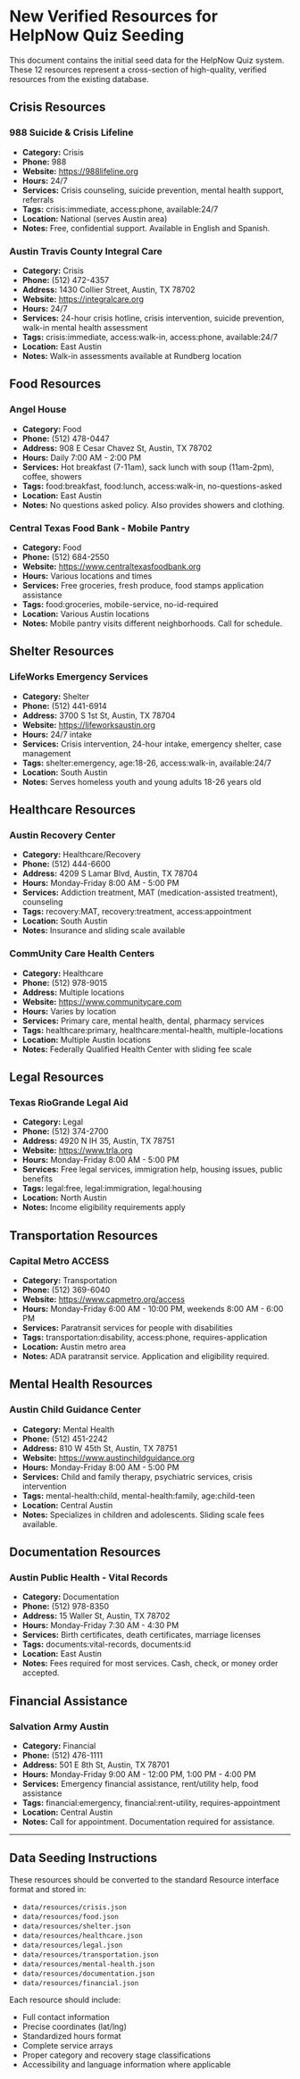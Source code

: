 # New Verified Resources for HelpNow Quiz Seeding

This document contains the initial seed data for the HelpNow Quiz system. These 12 resources represent a cross-section of high-quality, verified resources from the existing database.

## Crisis Resources

### 988 Suicide & Crisis Lifeline
- **Category:** Crisis
- **Phone:** 988
- **Website:** https://988lifeline.org
- **Hours:** 24/7
- **Services:** Crisis counseling, suicide prevention, mental health support, referrals
- **Tags:** crisis:immediate, access:phone, available:24/7
- **Location:** National (serves Austin area)
- **Notes:** Free, confidential support. Available in English and Spanish.

### Austin Travis County Integral Care
- **Category:** Crisis  
- **Phone:** (512) 472-4357
- **Address:** 1430 Collier Street, Austin, TX 78702
- **Website:** https://integralcare.org
- **Hours:** 24/7
- **Services:** 24-hour crisis hotline, crisis intervention, suicide prevention, walk-in mental health assessment
- **Tags:** crisis:immediate, access:walk-in, access:phone, available:24/7
- **Location:** East Austin
- **Notes:** Walk-in assessments available at Rundberg location

## Food Resources

### Angel House
- **Category:** Food
- **Phone:** (512) 478-0447
- **Address:** 908 E Cesar Chavez St, Austin, TX 78702
- **Hours:** Daily 7:00 AM - 2:00 PM
- **Services:** Hot breakfast (7-11am), sack lunch with soup (11am-2pm), coffee, showers
- **Tags:** food:breakfast, food:lunch, access:walk-in, no-questions-asked
- **Location:** East Austin
- **Notes:** No questions asked policy. Also provides showers and clothing.

### Central Texas Food Bank - Mobile Pantry
- **Category:** Food
- **Phone:** (512) 684-2550
- **Website:** https://www.centraltexasfoodbank.org
- **Hours:** Various locations and times
- **Services:** Free groceries, fresh produce, food stamps application assistance
- **Tags:** food:groceries, mobile-service, no-id-required
- **Location:** Various Austin locations
- **Notes:** Mobile pantry visits different neighborhoods. Call for schedule.

## Shelter Resources

### LifeWorks Emergency Services
- **Category:** Shelter
- **Phone:** (512) 441-6914
- **Address:** 3700 S 1st St, Austin, TX 78704
- **Website:** https://lifeworksaustin.org
- **Hours:** 24/7 intake
- **Services:** Crisis intervention, 24-hour intake, emergency shelter, case management
- **Tags:** shelter:emergency, age:18-26, access:walk-in, available:24/7
- **Location:** South Austin
- **Notes:** Serves homeless youth and young adults 18-26 years old

## Healthcare Resources

### Austin Recovery Center
- **Category:** Healthcare/Recovery
- **Phone:** (512) 444-6600
- **Address:** 4209 S Lamar Blvd, Austin, TX 78704
- **Hours:** Monday-Friday 8:00 AM - 5:00 PM
- **Services:** Addiction treatment, MAT (medication-assisted treatment), counseling
- **Tags:** recovery:MAT, recovery:treatment, access:appointment
- **Location:** South Austin
- **Notes:** Insurance and sliding scale available

### CommUnity Care Health Centers
- **Category:** Healthcare
- **Phone:** (512) 978-9015
- **Address:** Multiple locations
- **Website:** https://www.communitycare.com
- **Hours:** Varies by location
- **Services:** Primary care, mental health, dental, pharmacy services
- **Tags:** healthcare:primary, healthcare:mental-health, multiple-locations
- **Location:** Multiple Austin locations
- **Notes:** Federally Qualified Health Center with sliding fee scale

## Legal Resources

### Texas RioGrande Legal Aid
- **Category:** Legal
- **Phone:** (512) 374-2700
- **Address:** 4920 N IH 35, Austin, TX 78751
- **Website:** https://www.trla.org
- **Hours:** Monday-Friday 8:00 AM - 5:00 PM
- **Services:** Free legal services, immigration help, housing issues, public benefits
- **Tags:** legal:free, legal:immigration, legal:housing
- **Location:** North Austin
- **Notes:** Income eligibility requirements apply

## Transportation Resources

### Capital Metro ACCESS
- **Category:** Transportation
- **Phone:** (512) 369-6040
- **Website:** https://www.capmetro.org/access
- **Hours:** Monday-Friday 6:00 AM - 10:00 PM, weekends 8:00 AM - 6:00 PM
- **Services:** Paratransit services for people with disabilities
- **Tags:** transportation:disability, access:phone, requires-application
- **Location:** Austin metro area
- **Notes:** ADA paratransit service. Application and eligibility required.

## Mental Health Resources

### Austin Child Guidance Center
- **Category:** Mental Health
- **Phone:** (512) 451-2242
- **Address:** 810 W 45th St, Austin, TX 78751
- **Website:** https://www.austinchildguidance.org
- **Hours:** Monday-Friday 8:00 AM - 5:00 PM
- **Services:** Child and family therapy, psychiatric services, crisis intervention
- **Tags:** mental-health:child, mental-health:family, age:child-teen
- **Location:** Central Austin
- **Notes:** Specializes in children and adolescents. Sliding scale fees available.

## Documentation Resources

### Austin Public Health - Vital Records
- **Category:** Documentation
- **Phone:** (512) 978-8350
- **Address:** 15 Waller St, Austin, TX 78702
- **Hours:** Monday-Friday 7:30 AM - 4:30 PM
- **Services:** Birth certificates, death certificates, marriage licenses
- **Tags:** documents:vital-records, documents:id
- **Location:** East Austin
- **Notes:** Fees required for most services. Cash, check, or money order accepted.

## Financial Assistance

### Salvation Army Austin
- **Category:** Financial
- **Phone:** (512) 476-1111
- **Address:** 501 E 8th St, Austin, TX 78701
- **Hours:** Monday-Friday 9:00 AM - 12:00 PM, 1:00 PM - 4:00 PM
- **Services:** Emergency financial assistance, rent/utility help, food assistance
- **Tags:** financial:emergency, financial:rent-utility, requires-appointment
- **Location:** Central Austin
- **Notes:** Call for appointment. Documentation required for assistance.

---

## Data Seeding Instructions

These resources should be converted to the standard Resource interface format and stored in:
- `data/resources/crisis.json`
- `data/resources/food.json`
- `data/resources/shelter.json`
- `data/resources/healthcare.json`
- `data/resources/legal.json`
- `data/resources/transportation.json`
- `data/resources/mental-health.json`
- `data/resources/documentation.json`
- `data/resources/financial.json`

Each resource should include:
- Full contact information
- Precise coordinates (lat/lng)
- Standardized hours format
- Complete service arrays
- Proper category and recovery stage classifications
- Accessibility and language information where applicable